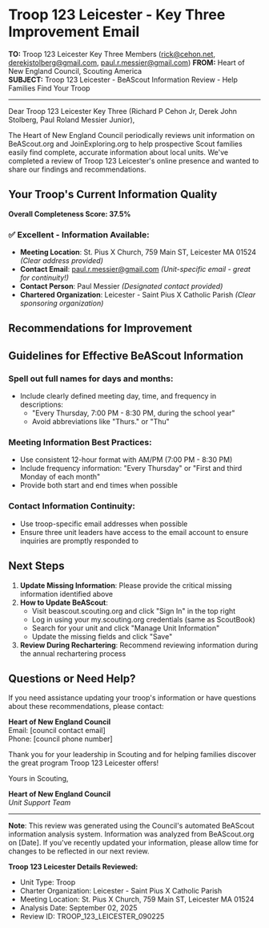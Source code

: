 # Troop 123 Leicester - Key Three Improvement Email

**TO:** Troop 123 Leicester Key Three Members (rick@cehon.net, derekjstolberg@gmail.com, paul.r.messier@gmail.com)
**FROM:** Heart of New England Council, Scouting America  
**SUBJECT:** Troop 123 Leicester - BeAScout Information Review - Help Families Find Your Troop  

---

Dear Troop 123 Leicester Key Three (Richard P Cehon Jr, Derek John Stolberg, Paul Roland Messier Junior),

The Heart of New England Council periodically reviews unit information on BeAScout.org and JoinExploring.org to help prospective Scout families easily find complete, accurate information about local units. We've completed a review of Troop 123 Leicester's online presence and wanted to share our findings and recommendations.

## Your Troop's Current Information Quality

**Overall Completeness Score: 37.5%**



### ✅ **Excellent - Information Available:**
- **Meeting Location**: St. Pius X Church, 759 Main ST, Leicester MA 01524 *(Clear address provided)*
- **Contact Email**: paul.r.messier@gmail.com *(Unit-specific email - great for continuity!)*
- **Contact Person**: Paul Messier *(Designated contact provided)*
- **Chartered Organization**: Leicester - Saint Pius X Catholic Parish *(Clear sponsoring organization)*

## Recommendations for Improvement



## Guidelines for Effective BeAScout Information

### **Spell out full names for days and months:**
- Include clearly defined meeting day, time, and frequency in descriptions:
  - "Every Thursday, 7:00 PM - 8:30 PM, during the school year"
  - Avoid abbreviations like "Thurs." or "Thu"

### **Meeting Information Best Practices:**
- Use consistent 12-hour format with AM/PM (7:00 PM - 8:30 PM)
- Include frequency information: "Every Thursday" or "First and third Monday of each month"
- Provide both start and end times when possible

### **Contact Information Continuity:**
- Use troop-specific email addresses when possible
- Ensure three unit leaders have access to the email account to ensure inquiries are promptly responded to

## Next Steps

1. **Update Missing Information**: Please provide the critical missing information identified above
2. **How to Update BeAScout**: 
   - Visit beascout.scouting.org and click "Sign In" in the top right
   - Log in using your my.scouting.org credentials (same as ScoutBook)
   - Search for your unit and click "Manage Unit Information"
   - Update the missing fields and click "Save"
3. **Review During Rechartering**: Recommend reviewing information during the annual rechartering process

## Questions or Need Help?

If you need assistance updating your troop's information or have questions about these recommendations, please contact:

**Heart of New England Council**  
Email: [council contact email]  
Phone: [council phone number]

Thank you for your leadership in Scouting and for helping families discover the great program Troop 123 Leicester offers!

Yours in Scouting,

**Heart of New England Council**  
*Unit Support Team*

---

**Note**: This review was generated using the Council's automated BeAScout information analysis system. Information was analyzed from BeAScout.org on [Date]. If you've recently updated your information, please allow time for changes to be reflected in our next review.

**Troop 123 Leicester Details Reviewed:**
- Unit Type: Troop
- Charter Organization: Leicester - Saint Pius X Catholic Parish  
- Meeting Location: St. Pius X Church, 759 Main ST, Leicester MA 01524
- Analysis Date: September 02, 2025
- Review ID: TROOP_123_LEICESTER_090225